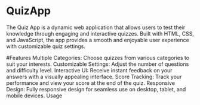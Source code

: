 # QuizApp
The Quiz App is a dynamic web application that allows users to test their knowledge through engaging and interactive quizzes. Built with HTML, CSS, and JavaScript, the app provides a smooth and enjoyable user experience with customizable quiz settings.

#Features
Multiple Categories: Choose quizzes from various categories to suit your interests.
Customizable Settings: Adjust the number of questions and difficulty level.
Interactive UI: Receive instant feedback on your answers with a visually appealing interface.
Score Tracking: Track your performance and view your score at the end of the quiz.
Responsive Design: Fully responsive design for seamless use on desktop, tablet, and mobile devices.
Usage
